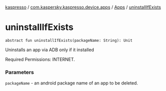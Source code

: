 [kaspresso](../../index.md) / [com.kaspersky.kaspresso.device.apps](../index.md) / [Apps](index.md) / [uninstallIfExists](./uninstall-if-exists.md)

# uninstallIfExists

`abstract fun uninstallIfExists(packageName: String): Unit`

Uninstalls an app via ADB only if it installed

Required Permissions: INTERNET.

### Parameters

`packageName` - an android package name of an app to be deleted.